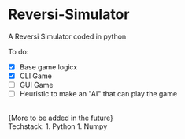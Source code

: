 # Reversi-Simulator
A Reversi Simulator coded in python

To do:
- [x] Base game logicx
- [x] CLI Game
- [ ] GUI Game
- [ ] Heuristic to make an "AI" that can play the game
<br>
{More to be added in the future}
<br>
Techstack:
1. Python
1. Numpy

